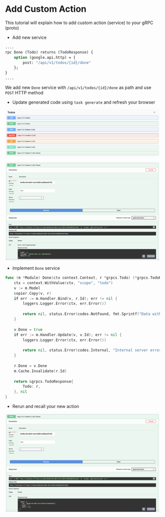 # Add Custom Action

This tutorial will explain how to add custom action (service) to your gRPC (proto)

- Add new service

```proto
....
rpc Done (Todo) returns (TodoResponse) {
    option (google.api.http) = {
        post: "/api/v1/todos/{id}/done"
    };
}
....
```

We add new `Done` service with `/api/v1/todos/{id}/done` as path and use `POST` HTTP method

- Update generated code using `task generate` and refresh your browser

![Custom Action](../assets/custom-action.png)

![Custom Action Unimplemented](../assets/custom-action-unimplemented.png)

- Implement `Done` service

```go
func (m *Module) Done(ctx context.Context, r *grpcs.Todo) (*grpcs.TodoResponse, error) {
	ctx = context.WithValue(ctx, "scope", "todo")
	v := m.Model
	copier.Copy(v, r)
	if err := m.Handler.Bind(v, r.Id); err != nil {
		loggers.Logger.Error(ctx, err.Error())

		return nil, status.Error(codes.NotFound, fmt.Sprintf("Data with ID '%s' not found.", r.Id))
	}

	v.Done = true
	if err := m.Handler.Update(v, v.Id); err != nil {
		loggers.Logger.Error(ctx, err.Error())

		return nil, status.Error(codes.Internal, "Internal server error")
	}

    r.Done = v.Done
	m.Cache.Invalidate(r.Id)

	return &grpcs.TodoResponse{
		Todo: r,
	}, nil
}

```

- Rerun and recall your new action


![Custom Action Unimplemented](../assets/custom-action-implemented.png)
